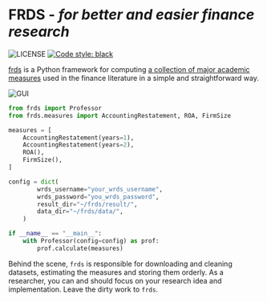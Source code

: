 # FRDS - *for better and easier finance research*

![LICENSE](https://img.shields.io/github/license/mgao6767/frds?color=blue) [![Code style: black](https://img.shields.io/badge/code%20style-black-000000.svg)](https://github.com/psf/black)


[frds](https://github.com/mgao6767/frds/) is a Python framework for computing [a collection of major academic measures](/measures) used in the finance literature in a simple and straightforward way.

![GUI](/images/frds_gui.png)

```python linenums="1"
from frds import Professor
from frds.measures import AccountingRestatement, ROA, FirmSize

measures = [
    AccountingRestatement(years=1),
    AccountingRestatement(years=2),
    ROA(),
    FirmSize(),
]

config = dict(
        wrds_username="your_wrds_username",
        wrds_password="you_wrds_password",
        result_dir="~/frds/result/",
        data_dir="~/frds/data/",
    )

if __name__ == "__main__":
    with Professor(config=config) as prof:
        prof.calculate(measures)
```

Behind the scene, `frds` is responsible for downloading and cleaning datasets, estimating the measures and storing them orderly. As a researcher, you can and should focus on your research idea and implementation. Leave the dirty work to `frds`.